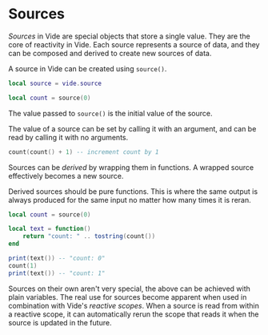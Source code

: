 # Sources

*Sources* in Vide are special objects that store a single value. They are the
core of reactivity in Vide. Each source represents a source of data, and they
can be composed and derived to create new sources of data.

A source in Vide can be created using `source()`.

```lua
local source = vide.source

local count = source(0)
```

The value passed to `source()` is the initial value of the source.

The value of a source can be set by calling it with an argument, and can be read
by calling it with no arguments.

```lua
count(count() + 1) -- increment count by 1
```

Sources can be *derived* by wrapping them in functions. A wrapped source
effectively becomes a new source.

Derived sources should be pure functions. This is where the same output is
always produced for the same input no matter how many times it is reran.

```lua
local count = source(0)

local text = function()
    return "count: " .. tostring(count())
end

print(text()) -- "count: 0"
count(1)
print(text()) -- "count: 1"
```

Sources on their own aren't very special, the above can be achieved with plain
variables. The real use for sources become apparent when used in combination
with Vide's *reactive scopes*. When a source is read from within a reactive
scope, it can automatically rerun the scope that reads it when the source is
updated in the future.
